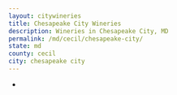 ```yaml
---
layout: citywineries
title: Chesapeake City Wineries
description: Wineries in Chesapeake City, MD
permalink: /md/cecil/chesapeake-city/
state: md
county: cecil
city: chesapeake city
---
```

-
